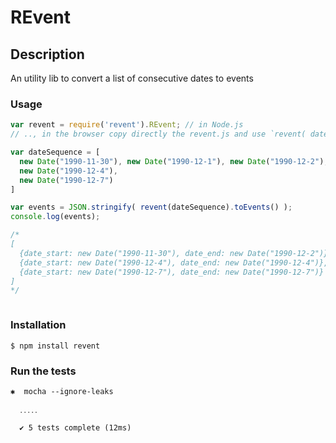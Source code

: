 # REvent

## Description

An utility lib to convert a list of consecutive dates to events

### Usage

``` javascript
var revent = require('revent').REvent; // in Node.js
// .., in the browser copy directly the revent.js and use `revent( dateSequence ).toEvents()` 

var dateSequence = [
  new Date("1990-11-30"), new Date("1990-12-1"), new Date("1990-12-2"),
  new Date("1990-12-4"),
  new Date("1990-12-7")
]

var events = JSON.stringify( revent(dateSequence).toEvents() );
console.log(events);

/*
[
  {date_start: new Date("1990-11-30"), date_end: new Date("1990-12-2")},
  {date_start: new Date("1990-12-4"), date_end: new Date("1990-12-4")},
  {date_start: new Date("1990-12-7"), date_end: new Date("1990-12-7")}
]
*/



```

### Installation

```
$ npm install revent
```

### Run the tests

``` shell
✱  mocha --ignore-leaks

  ․․․․․

  ✔ 5 tests complete (12ms)
```
